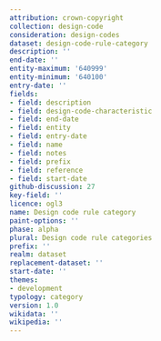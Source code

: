```yaml
---
attribution: crown-copyright
collection: design-code
consideration: design-codes
dataset: design-code-rule-category
description: ''
end-date: ''
entity-maximum: '640999'
entity-minimum: '640100'
entry-date: ''
fields:
- field: description
- field: design-code-characteristic
- field: end-date
- field: entity
- field: entry-date
- field: name
- field: notes
- field: prefix
- field: reference
- field: start-date
github-discussion: 27
key-field: ''
licence: ogl3
name: Design code rule category
paint-options: ''
phase: alpha
plural: Design code rule categories
prefix: ''
realm: dataset
replacement-dataset: ''
start-date: ''
themes:
- development
typology: category
version: 1.0
wikidata: ''
wikipedia: ''
---
```

